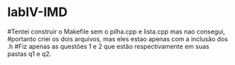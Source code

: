 # labIV-IMD

#Tentei construir o Makefile sem o pilha.cpp e lista.cpp mas nao consegui,
#portanto criei os dois arquivos, mas eles estao apenas com a inclusão dos .h
#Fiz apenas as questões 1 e 2 que estão respectivamente em suas pastas q1 e q2.
